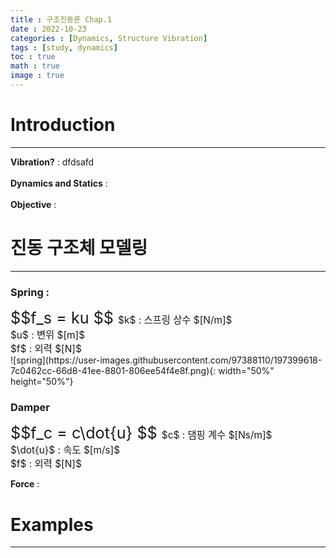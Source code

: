 ```yaml
---
title : 구조진동론 Chap.1
date : 2022-10-23
categories : [Dynamics, Structure Vibration]
tags : [study, dynamics]
toc : true
math : true
image : true
---
```


# Introduction
---

> 
**Vibration?** : dfdsafd  
<br>
**Dynamics and Statics** :  
<br>
**Objective** :


# 진동 구조체 모델링
---

>
### **Spring** :  

<div class = 'text-center'>
    <span style="font-size:180%">
        $$f_s = ku $$ </span>
    <span style='font-size:110%'>
        $k$ : 스프링 상수 $[N/m]$ <br>
        $u$ : 변위 $[m]$ <br>
        $f$ : 외력 $[N]$ <br>
    </span>
</div>
![spring](https://user-images.githubusercontent.com/97388110/197399618-7c0462cc-66d8-41ee-8801-806ee54f4e8f.png){: width="50%" height="50%"}

>
### **Damper**

<div class = 'text-center'>
    <span style="font-size:180%">
        $$f_c = c\dot{u} $$ </span>
    <span style='font-size:110%'>
        $c$ : 댐핑 계수 $[Ns/m]$ <br>
        $\dot{u}$ : 속도 $[m/s]$ <br>
        $f$ : 외력 $[N]$ <br>
    </span>
</div>

>
**Force** : 

# Examples
---